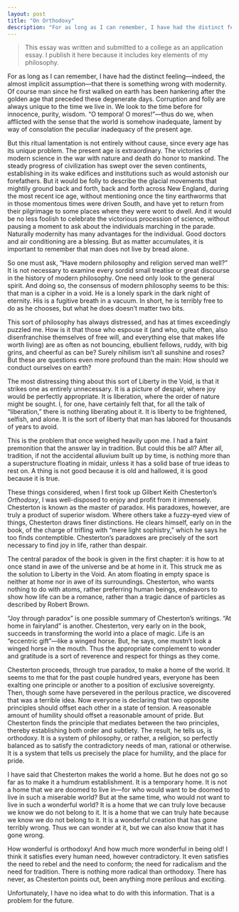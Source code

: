 ```yaml
---
layout: post
title: "On Orthodoxy"
description: "For as long as I can remember, I have had the distinct feeling—indeed, the almost implicit assumption—that there is something wrong with modernity..."
---
```


>This essay was written and submitted to a college as an application essay. I publish it here because it includes key elements of my philosophy.

For as long as I can remember, I have had the distinct feeling—indeed, the almost implicit assumption—that there is something wrong with modernity. Of course man since he first walked on earth has been hankering after the golden age that preceded these degenerate days. Corruption and folly are always unique to the time we live in. We look to the time before for innocence, purity, wisdom. “O tempora! O mores!”—thus do we, when afflicted with the sense that the world is somehow inadequate, lament by way of consolation the peculiar inadequacy of the present age.

But this ritual lamentation is not entirely without cause, since every age has its unique problem. The present age is extraordinary. The victories of modern science in the war with nature and death do honor to mankind. The steady progress of civilization has swept over the seven continents, establishing in its wake edifices and institutions such as would astonish our forefathers. But it would be folly to describe the glacial movements that mightily ground back and forth, back and forth across New England, during the most recent ice age, without mentioning once the tiny earthworms that in those momentous times were driven South, and have yet to return from their pilgrimage to some places where they were wont to dwell. And it would be no less foolish to celebrate the victorious procession of science, without pausing a moment to ask about the individuals marching in the parade. Naturally modernity has many advantages for the individual. Good doctors and air conditioning are a blessing. But as matter accumulates, it is important to remember that man does not live by bread alone.

So one must ask, “Have modern philosophy and religion served man well?” It is not necessary to examine every sordid small treatise or great discourse in the history of modern philosophy. One need only look to the general spirit. And doing so, the consensus of modern philosophy seems to be this: that man is a cipher in a void. He is a lonely spark in the dark night of eternity. His is a fugitive breath in a vacuum. In short, he is terribly free to do as he chooses, but what he does doesn’t matter two bits.

This sort of philosophy has always distressed, and has at times exceedingly puzzled me. How is it that those who espouse it (and who, quite often, also disenfranchise themselves of free will, and everything else that makes life worth living) are as often as not bouncing, ebullient fellows, ruddy, with big grins, and cheerful as can be? Surely nihilism isn’t all sunshine and roses? But these are questions even more profound than the main: How should we conduct ourselves on earth?

The most distressing thing about this sort of Liberty in the Void, is that it strikes one as entirely unnecessary. It is a picture of despair, where joy would be perfectly appropriate. It is liberation, where the order of nature might be sought. I, for one, have certainly felt that, for all the talk of “liberation,” there is nothing liberating about it. It is liberty to be frightened, selfish, and alone. It is the sort of liberty that man has labored for thousands of years to avoid.

This is the problem that once weighed heavily upon me. I had a faint premonition that the answer lay in tradition. But could this be all? After all, tradition, if not the accidental alluvium built up by time, is nothing more than a superstructure floating in midair, unless it has a solid base of true ideas to rest on. A thing is not good because it is old and hallowed, it is good because it is true.

These things considered, when I first took up Gilbert Keith Chesterton’s _Orthodoxy_, I was well-disposed to enjoy and profit from it immensely. Chesterton is known as the master of paradox. His paradoxes, however, are truly a product of superior wisdom. Where others take a fuzzy-eyed view of things, Chesterton draws finer distinctions. He clears himself, early on in the book, of the charge of trifling with “mere light sophistry,” which he says he too finds contemptible. Chesterton’s paradoxes are precisely of the sort necessary to find joy in life, rather than despair.

The central paradox of the book is given in the first chapter: it is how to at once stand in awe of the universe and be at home in it. This struck me as the solution to Liberty in the Void. An atom floating in empty space is neither at home nor in awe of its surroundings. Chesterton, who wants nothing to do with atoms, rather preferring human beings, endeavors to show how life can be a romance, rather than a tragic dance of particles as described by Robert Brown.

“Joy through paradox” is one possible summary of Chesterton’s writings. “At home in fairyland” is another. Chesterton, very early on in the book, succeeds in transforming the world into a place of magic. Life is an “eccentric gift”—like a winged horse. But, he says, one mustn’t look a winged horse in the mouth. Thus the appropriate complement to wonder and gratitude is a sort of reverence and respect for things as they come.

Chesterton proceeds, through true paradox, to make a home of the world. It seems to me that for the past couple hundred years, everyone has been exalting one principle or another to a position of exclusive sovereignty. Then, though some have persevered in the perilous practice, we discovered that was a terrible idea. Now everyone is declaring that two opposite principles should offset each other in a state of tension. A reasonable amount of humility should offset a reasonable amount of pride. But Chesterton finds the principle that mediates between the two principles, thereby establishing both order and subtlety. The result, he tells us, is orthodoxy. It is a system of philosophy, or rather, a religion, so perfectly balanced as to satisfy the contradictory needs of man, rational or otherwise. It is a system that tells us precisely the place for humility, and the place for pride.

I have said that Chesterton makes the world a home. But he does not go so far as to make it a humdrum establishment. It is a temporary home. It is not a home that we are doomed to live in—for who would want to be doomed to live in such a miserable world? But at the same time, who would not want to live in such a wonderful world? It is a home that we can truly love because we know we do not belong to it. It is a home that we can truly hate because we know we do not belong to it. It is a wonderful creation that has gone terribly wrong. Thus we can wonder at it, but we can also know that it has gone wrong.

How wonderful is orthodoxy! And how much more wonderful in being old! I think it satisfies every human need, however contradictory. It even satisfies the need to rebel and the need to conform; the need for radicalism and the need for tradition. There is nothing more radical than orthodoxy. There has never, as Chesterton points out, been anything more perilous and exciting.

Unfortunately, I have no idea what to do with this information. That is a problem for the future.
